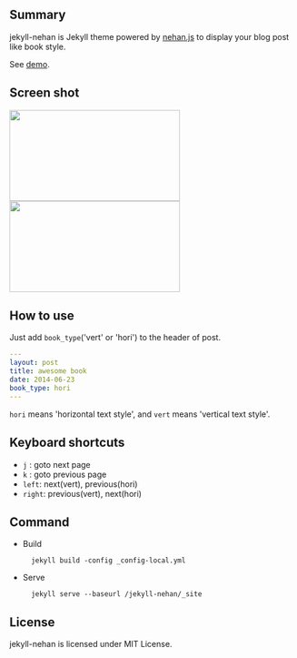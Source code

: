 ## Summary

jekyll-nehan is Jekyll theme powered by [nehan.js](https://github.com/tategakibunko/nehan.js) to display your blog post like book style.

See [demo](http://tb.antiscroll.com/static/jekyll-nehan/).

## Screen shot

<img src="https://raw.github.com/tategakibunko/jekyll-nehan/master/assets/sshot-hori.png" width="300" height="160" />

<img src="https://raw.github.com/tategakibunko/jekyll-nehan/master/assets/sshot-vert.png" width="300" height="160" />

## How to use

Just add <code>book_type</code>('vert' or 'hori') to the header of post.

```YAML
---
layout: post
title: awesome book
date: 2014-06-23
book_type: hori
---
```

<code>hori</code> means 'horizontal text style', and <code>vert</code> means 'vertical text style'.

## Keyboard shortcuts

- <code>j</code> : goto next page
- <code>k</code> : goto previous page
- <code>left</code>: next(vert), previous(hori)
- <code>right</code>: previous(vert), next(hori)

## Command

* Build

        jekyll build -config _config-local.yml

* Serve

        jekyll serve --baseurl /jekyll-nehan/_site

## License

jekyll-nehan is licensed under MIT License.


